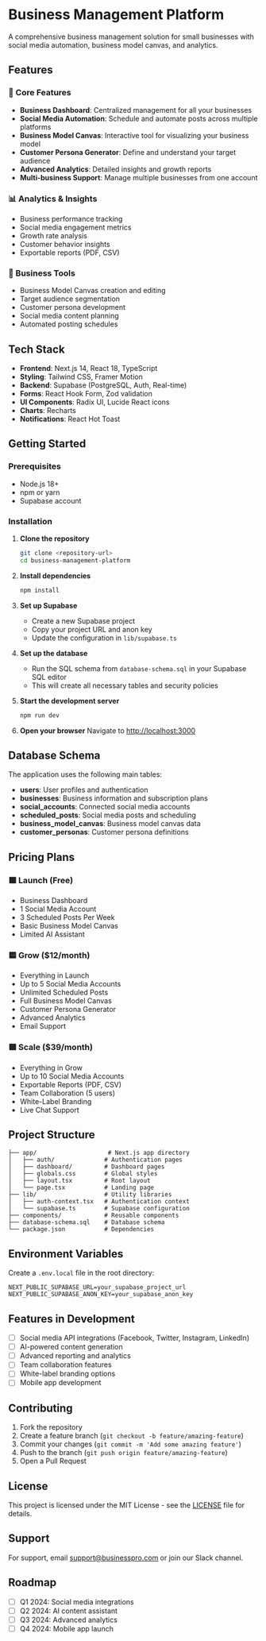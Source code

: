 # Business Management Platform

A comprehensive business management solution for small businesses with social media automation, business model canvas, and analytics.

## Features

### 🚀 Core Features
- **Business Dashboard**: Centralized management for all your businesses
- **Social Media Automation**: Schedule and automate posts across multiple platforms
- **Business Model Canvas**: Interactive tool for visualizing your business model
- **Customer Persona Generator**: Define and understand your target audience
- **Advanced Analytics**: Detailed insights and growth reports
- **Multi-business Support**: Manage multiple businesses from one account

### 📊 Analytics & Insights
- Business performance tracking
- Social media engagement metrics
- Growth rate analysis
- Customer behavior insights
- Exportable reports (PDF, CSV)

### 🔧 Business Tools
- Business Model Canvas creation and editing
- Target audience segmentation
- Customer persona development
- Social media content planning
- Automated posting schedules

## Tech Stack

- **Frontend**: Next.js 14, React 18, TypeScript
- **Styling**: Tailwind CSS, Framer Motion
- **Backend**: Supabase (PostgreSQL, Auth, Real-time)
- **Forms**: React Hook Form, Zod validation
- **UI Components**: Radix UI, Lucide React icons
- **Charts**: Recharts
- **Notifications**: React Hot Toast

## Getting Started

### Prerequisites

- Node.js 18+ 
- npm or yarn
- Supabase account

### Installation

1. **Clone the repository**
   ```bash
   git clone <repository-url>
   cd business-management-platform
   ```

2. **Install dependencies**
   ```bash
   npm install
   ```

3. **Set up Supabase**
   - Create a new Supabase project
   - Copy your project URL and anon key
   - Update the configuration in `lib/supabase.ts`

4. **Set up the database**
   - Run the SQL schema from `database-schema.sql` in your Supabase SQL editor
   - This will create all necessary tables and security policies

5. **Start the development server**
   ```bash
   npm run dev
   ```

6. **Open your browser**
   Navigate to [http://localhost:3000](http://localhost:3000)

## Database Schema

The application uses the following main tables:

- **users**: User profiles and authentication
- **businesses**: Business information and subscription plans
- **social_accounts**: Connected social media accounts
- **scheduled_posts**: Social media posts and scheduling
- **business_model_canvas**: Business model canvas data
- **customer_personas**: Customer persona definitions

## Pricing Plans

### 🟩 Launch (Free)
- Business Dashboard
- 1 Social Media Account
- 3 Scheduled Posts Per Week
- Basic Business Model Canvas
- Limited AI Assistant

### 🟨 Grow ($12/month)
- Everything in Launch
- Up to 5 Social Media Accounts
- Unlimited Scheduled Posts
- Full Business Model Canvas
- Customer Persona Generator
- Advanced Analytics
- Email Support

### 🟥 Scale ($39/month)
- Everything in Grow
- Up to 10 Social Media Accounts
- Exportable Reports (PDF, CSV)
- Team Collaboration (5 users)
- White-Label Branding
- Live Chat Support

## Project Structure

```
├── app/                    # Next.js app directory
│   ├── auth/              # Authentication pages
│   ├── dashboard/         # Dashboard pages
│   ├── globals.css        # Global styles
│   ├── layout.tsx         # Root layout
│   └── page.tsx           # Landing page
├── lib/                   # Utility libraries
│   ├── auth-context.tsx   # Authentication context
│   └── supabase.ts        # Supabase configuration
├── components/            # Reusable components
├── database-schema.sql    # Database schema
└── package.json           # Dependencies
```

## Environment Variables

Create a `.env.local` file in the root directory:

```env
NEXT_PUBLIC_SUPABASE_URL=your_supabase_project_url
NEXT_PUBLIC_SUPABASE_ANON_KEY=your_supabase_anon_key
```

## Features in Development

- [ ] Social media API integrations (Facebook, Twitter, Instagram, LinkedIn)
- [ ] AI-powered content generation
- [ ] Advanced reporting and analytics
- [ ] Team collaboration features
- [ ] White-label branding options
- [ ] Mobile app development

## Contributing

1. Fork the repository
2. Create a feature branch (`git checkout -b feature/amazing-feature`)
3. Commit your changes (`git commit -m 'Add some amazing feature'`)
4. Push to the branch (`git push origin feature/amazing-feature`)
5. Open a Pull Request

## License

This project is licensed under the MIT License - see the [LICENSE](LICENSE) file for details.

## Support

For support, email support@businesspro.com or join our Slack channel.

## Roadmap

- [ ] Q1 2024: Social media integrations
- [ ] Q2 2024: AI content assistant
- [ ] Q3 2024: Advanced analytics
- [ ] Q4 2024: Mobile app launch 